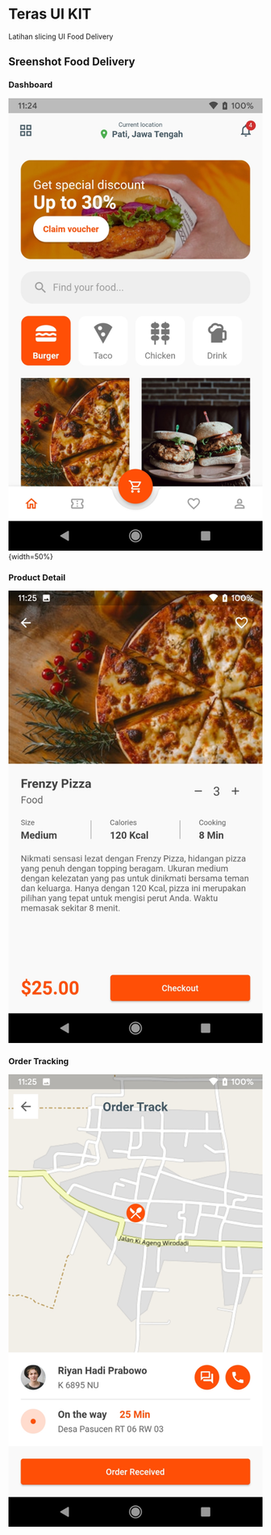 # Teras UI KIT
Latihan slicing UI Food Delivery

## Sreenshot Food Delivery
### Dashboard
![Dashboard](https://raw.githubusercontent.com/riyanhadi/slicing_ui_food_delivery/main/screenshot/dashboard.jpg){width=50%}

### Product Detail
![Product Detail](https://raw.githubusercontent.com/riyanhadi/slicing_ui_food_delivery/main/screenshot/product_detail.jpg)

### Order Tracking
![Order Tracking](https://raw.githubusercontent.com/riyanhadi/slicing_ui_food_delivery/main/screenshot/tracking.jpg)

